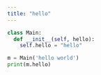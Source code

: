 ```yaml
---
title: "hello"
---
```


<link rel="stylesheet" href="/css/syntax.css" />

```python
class Main:
  def __init__(self, hello):
    self.hello = "hello"

m = Main('hello world')
print(m.hello)
```
